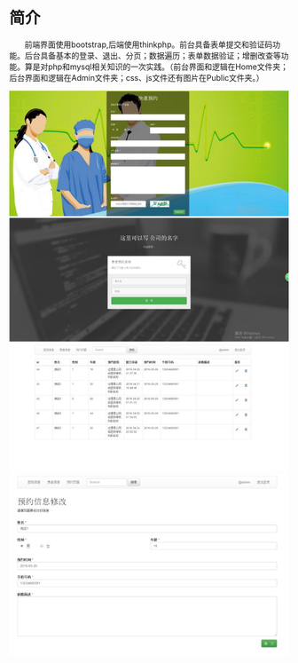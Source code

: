 # 简介
&nbsp;&nbsp;&nbsp;&nbsp;&nbsp;&nbsp;&nbsp;前端界面使用bootstrap,后端使用thinkphp。前台具备表单提交和验证码功能。后台具备基本的登录、退出、分页；数据遍历；表单数据验证；增删改查等功能。算是对php和mysql相关知识的一次实践。（前台界面和逻辑在Home文件夹；后台界面和逻辑在Admin文件夹；css、js文件还有图片在Public文件夹。）

![image](https://github.com/Error1989/yuyue/blob/master/Public/images/1.jpg)
![image](https://github.com/Error1989/yuyue/blob/master/Public/images/2.jpg)
![image](https://github.com/Error1989/yuyue/blob/master/Public/images/3.jpg)
![image](https://github.com/Error1989/yuyue/blob/master/Public/images/4.jpg)
